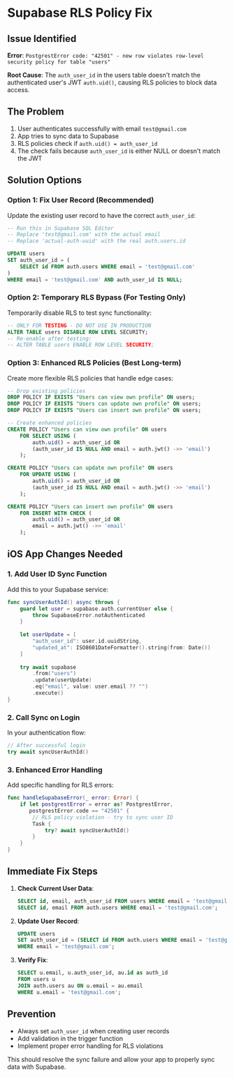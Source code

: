 # Supabase RLS Policy Fix

## Issue Identified
**Error**: `PostgrestError code: "42501" - new row violates row-level security policy for table "users"`

**Root Cause**: The `auth_user_id` in the users table doesn't match the authenticated user's JWT `auth.uid()`, causing RLS policies to block data access.

## The Problem
1. User authenticates successfully with email `test@gmail.com`
2. App tries to sync data to Supabase
3. RLS policies check if `auth.uid() = auth_user_id` 
4. The check fails because `auth_user_id` is either NULL or doesn't match the JWT

## Solution Options

### Option 1: Fix User Record (Recommended)
Update the existing user record to have the correct `auth_user_id`:

```sql
-- Run this in Supabase SQL Editor
-- Replace 'test@gmail.com' with the actual email
-- Replace 'actual-auth-uuid' with the real auth.users.id

UPDATE users 
SET auth_user_id = (
    SELECT id FROM auth.users WHERE email = 'test@gmail.com'
)
WHERE email = 'test@gmail.com' AND auth_user_id IS NULL;
```

### Option 2: Temporary RLS Bypass (For Testing Only)
Temporarily disable RLS to test sync functionality:

```sql
-- ONLY FOR TESTING - DO NOT USE IN PRODUCTION
ALTER TABLE users DISABLE ROW LEVEL SECURITY;
-- Re-enable after testing:
-- ALTER TABLE users ENABLE ROW LEVEL SECURITY;
```

### Option 3: Enhanced RLS Policies (Best Long-term)
Create more flexible RLS policies that handle edge cases:

```sql
-- Drop existing policies
DROP POLICY IF EXISTS "Users can view own profile" ON users;
DROP POLICY IF EXISTS "Users can update own profile" ON users;
DROP POLICY IF EXISTS "Users can insert own profile" ON users;

-- Create enhanced policies
CREATE POLICY "Users can view own profile" ON users
    FOR SELECT USING (
        auth.uid() = auth_user_id OR 
        (auth_user_id IS NULL AND email = auth.jwt() ->> 'email')
    );

CREATE POLICY "Users can update own profile" ON users
    FOR UPDATE USING (
        auth.uid() = auth_user_id OR 
        (auth_user_id IS NULL AND email = auth.jwt() ->> 'email')
    );

CREATE POLICY "Users can insert own profile" ON users
    FOR INSERT WITH CHECK (
        auth.uid() = auth_user_id OR 
        email = auth.jwt() ->> 'email'
    );
```

## iOS App Changes Needed

### 1. Add User ID Sync Function
Add this to your Supabase service:

```swift
func syncUserAuthId() async throws {
    guard let user = supabase.auth.currentUser else {
        throw SupabaseError.notAuthenticated
    }
    
    let userUpdate = [
        "auth_user_id": user.id.uuidString,
        "updated_at": ISO8601DateFormatter().string(from: Date())
    ]
    
    try await supabase
        .from("users")
        .update(userUpdate)
        .eq("email", value: user.email ?? "")
        .execute()
}
```

### 2. Call Sync on Login
In your authentication flow:

```swift
// After successful login
try await syncUserAuthId()
```

### 3. Enhanced Error Handling
Add specific handling for RLS errors:

```swift
func handleSupabaseError(_ error: Error) {
    if let postgrestError = error as? PostgrestError,
       postgrestError.code == "42501" {
        // RLS policy violation - try to sync user ID
        Task {
            try? await syncUserAuthId()
        }
    }
}
```

## Immediate Fix Steps

1. **Check Current User Data**:
   ```sql
   SELECT id, email, auth_user_id FROM users WHERE email = 'test@gmail.com';
   SELECT id, email FROM auth.users WHERE email = 'test@gmail.com';
   ```

2. **Update User Record**:
   ```sql
   UPDATE users 
   SET auth_user_id = (SELECT id FROM auth.users WHERE email = 'test@gmail.com')
   WHERE email = 'test@gmail.com';
   ```

3. **Verify Fix**:
   ```sql
   SELECT u.email, u.auth_user_id, au.id as auth_id
   FROM users u
   JOIN auth.users au ON u.email = au.email
   WHERE u.email = 'test@gmail.com';
   ```

## Prevention
- Always set `auth_user_id` when creating user records
- Add validation in the trigger function
- Implement proper error handling for RLS violations

This should resolve the sync failure and allow your app to properly sync data with Supabase.